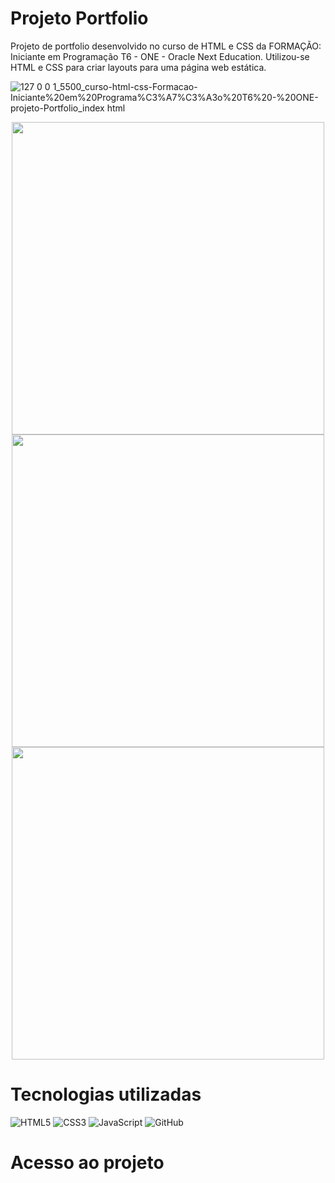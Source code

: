 # Projeto Portfolio
 Projeto de portfolio desenvolvido no curso de HTML e CSS da FORMAÇÃO: Iniciante em Programação T6 - ONE - Oracle Next Education.
 Utilizou-se HTML e CSS para criar layouts para uma página web estática.
 
 ![127 0 0 1_5500_curso-html-css-Formacao-Iniciante%20em%20Programa%C3%A7%C3%A3o%20T6%20-%20ONE-projeto-Portfolio_index html](https://github.com/Ana-Sato/curso-html-css-InicianteProgramacao-T6-ONE-projeto-Portfolio/assets/136610267/794d4aa1-9931-4fee-be1e-877697382fc4)
<div align= "center">
<img loading="lazy" height="500em" src="https://github.com/Ana-Sato/curso-html-css-InicianteProgramacao-T6-ONE-projeto-Portfolio/assets/136610267/7eab5c47-ff97-4d85-ba78-c1cf5145741f">
<img loading="lazy" height="500em" src="https://github.com/Ana-Sato/curso-html-css-InicianteProgramacao-T6-ONE-projeto-Portfolio/assets/136610267/3bb6a05b-7bd3-4855-a312-10ef7e4b3813"> 
<img loading="lazy" height="500em" src="https://github.com/Ana-Sato/curso-html-css-InicianteProgramacao-T6-ONE-projeto-Portfolio/assets/136610267/264c7f30-955b-4aaf-aa25-764f3964b1e0">
</div>

# Tecnologias utilizadas
![HTML5](https://img.shields.io/badge/HTML5-ff7f00?style=for-the-badge&logo=html5&logoColor=fff)
![CSS3](https://img.shields.io/badge/CSS3-264CE4?style=for-the-badge&logo=css3&logoColor=fff)
![JavaScript](https://img.shields.io/badge/JavaScript-f6d816?style=for-the-badge&logo=javascript&logoColor=fff)
![GitHub](https://img.shields.io/badge/-GitHub-000?style=for-the-badge&logo=github)&nbsp;
 # Acesso ao projeto
